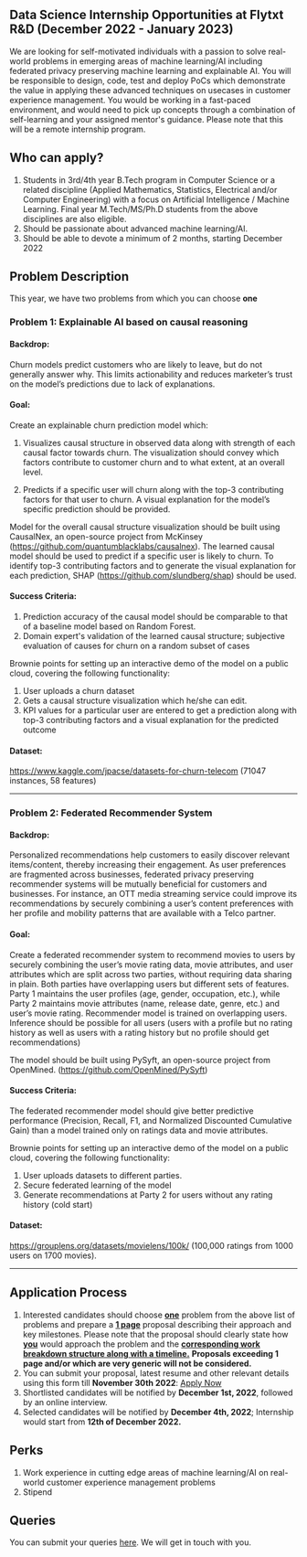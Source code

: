 ## Data Science Internship Opportunities at Flytxt R&D (December 2022 - January 2023)
We are looking for self-motivated individuals with a passion to solve real-world problems in emerging areas of machine learning/AI including federated privacy preserving machine learning and explainable AI. You will be responsible to design, code, test and deploy PoCs which demonstrate the value in applying these advanced techniques on usecases in customer experience management. You would be working in a fast-paced environment, and would need to pick up concepts through a combination of self-learning and your assigned mentor's guidance. Please note that this will be a remote internship program.

## Who can apply?
1. Students in 3rd/4th year B.Tech program in Computer Science or a related discipline (Applied Mathematics, Statistics, Electrical and/or Computer Engineering) with a focus on Artificial Intelligence / Machine Learning. Final year M.Tech/MS/Ph.D students from the above disciplines are also eligible.
2. Should be passionate about advanced machine learning/AI.
3. Should be able to devote a minimum of 2 months, starting December 2022

## Problem Description
This year, we have two problems from which you can choose **one**


### Problem 1: Explainable AI based on causal reasoning
#### Backdrop:
Churn models predict customers who are likely to leave, but do not generally answer why. This limits actionability and reduces marketer’s trust on the model’s predictions due to lack of explanations.

#### Goal:
Create an explainable churn prediction model which: 
1. Visualizes causal structure in observed data along with strength of each causal factor towards churn. The visualization should convey which factors contribute to customer churn and to what extent, at an overall level. 

2. Predicts if a specific user will churn along with the top-3 contributing factors for that user to churn. A visual explanation for the model’s specific prediction should be provided.

Model for the overall causal structure visualization should be built using CausalNex, an open-source project from McKinsey (https://github.com/quantumblacklabs/causalnex). The learned causal model should be used to predict if a specific user is likely to churn. To identify top-3 contributing factors and to generate the visual explanation for each prediction, SHAP (https://github.com/slundberg/shap) should be used.

#### Success Criteria:
1. Prediction accuracy of the causal model should be comparable to that of a baseline model based on Random Forest.
2. Domain expert's validation of the learned causal structure; subjective evaluation of causes for churn on a random subset of cases

Brownie points for setting up an interactive demo of the model on a public cloud, covering the following functionality:
1. User uploads a churn dataset
2. Gets a causal structure visualization which he/she can edit.
3. KPI values for a particular user are entered to get a prediction along with top-3 contributing factors and a visual explanation for the predicted outcome

#### Dataset:
https://www.kaggle.com/jpacse/datasets-for-churn-telecom (71047 instances, 58 features)

---
### Problem 2: Federated Recommender System
#### Backdrop:
Personalized recommendations help customers to easily discover relevant items/content, thereby increasing their engagement. As user preferences are fragmented across businesses,  federated privacy preserving recommender systems will be mutually beneficial for customers and businesses. For instance, an OTT media streaming service could improve its recommendations by securely combining a user’s content preferences with her profile and mobility patterns that are available with a Telco partner.

#### Goal:
Create a federated recommender system to recommend movies to users by securely combining the user’s movie rating data, movie attributes, and user attributes which are split across two parties, without requiring data sharing in plain. Both parties have overlapping users but different sets of features. Party 1 maintains the user profiles (age, gender, occupation, etc.), while Party 2 maintains movie attributes (name, release date, genre, etc.) and user’s movie rating. Recommender model is trained on overlapping users. Inference should be possible for all users (users with a profile but no rating history as well as users with a rating history but no profile should get recommendations)

The model should be built using PySyft, an open-source project from OpenMined. (https://github.com/OpenMined/PySyft)

#### Success Criteria:
The federated recommender model should give better predictive performance (Precision, Recall, F1, and Normalized Discounted Cumulative Gain) than a model trained only on ratings data and movie attributes.

Brownie points for setting up an interactive demo of the model on a public cloud, covering the following functionality:
1. User uploads datasets to different parties.
2. Secure federated learning of the model
3. Generate recommendations at Party 2 for users without any rating history (cold start)

#### Dataset:
https://grouplens.org/datasets/movielens/100k/ (100,000 ratings from 1000 users on 1700 movies). 

---
## Application Process
1. Interested candidates should choose <ins>**one**</ins> problem from the above list of problems and prepare a <ins>**1 page**</ins> proposal describing their approach and key milestones. Please note that the proposal should clearly state how <ins>**you**</ins> would approach the problem and the <ins>**corresponding work breakdown structure along with a timeline.**</ins> **Proposals exceeding 1 page and/or which are very generic will not be considered.**
2. You can submit your proposal, latest resume and other relevant details using this form till **November 30th 2022**: [Apply Now](https://forms.gle/29EvS4rzDPh1j7nB8)
3. Shortlisted candidates will be notified by **December 1st, 2022**, followed by an online interview.
4. Selected candidates will be notified by **December 4th, 2022**; Internship would start from **12th of December 2022.**

## Perks
1. Work experience in cutting edge areas of machine learning/AI on real-world customer experience management problems
2. Stipend

## Queries
You can submit your queries [here](https://forms.gle/brxCAic84pCj3thR6). We will get in touch with you.

